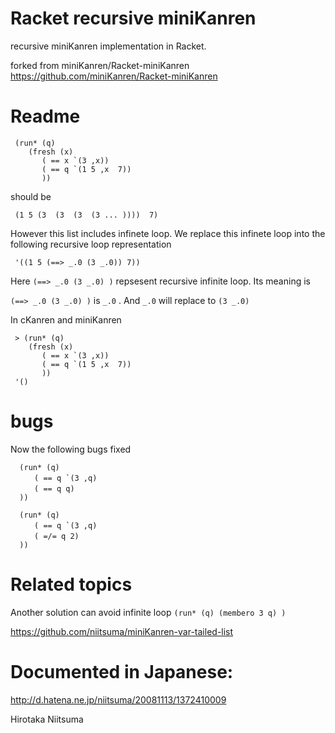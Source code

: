 Racket recursive miniKanren 
=================

recursive miniKanren implementation in Racket.

forked from miniKanren/Racket-miniKanren
https://github.com/miniKanren/Racket-miniKanren

# Readme
    
     (run* (q) 
	    (fresh (x)
		   ( == x `(3 ,x))
		   ( == q `(1 5 ,x  7))
		   ))
should be

     (1 5 (3  (3  (3  (3 ... ))))  7) 

However this list includes infinete loop.
We replace this infinete loop into the following recursive loop representation

     '((1 5 (==> _.0 (3 _.0)) 7))

Here  ` (==> _.0 (3 _.0) ) ` repsesent recursive infinite loop.
Its meaning is 

` (==> _.0 (3 _.0) ) ` is ` _.0 ` . And ` _.0 ` will replace to ` (3 _.0) `
 

In cKanren and miniKanren 

     > (run* (q) 
	    (fresh (x)
		   ( == x `(3 ,x))
		   ( == q `(1 5 ,x  7))
		   ))
     '()
		   

# bugs 

Now the following bugs fixed

      (run* (q)
      　　( == q `(3 ,q)
      　　( == q q)
      ))

      (run* (q)
      　　( == q `(3 ,q)
      　　( =/= q 2)
      ))

# Related topics
  
Another solution can avoid infinite loop `(run* (q) (membero 3 q) ) ` 

https://github.com/niitsuma/miniKanren-var-tailed-list
  
      

# Documented in Japanese:

http://d.hatena.ne.jp/niitsuma/20081113/1372410009


Hirotaka Niitsuma